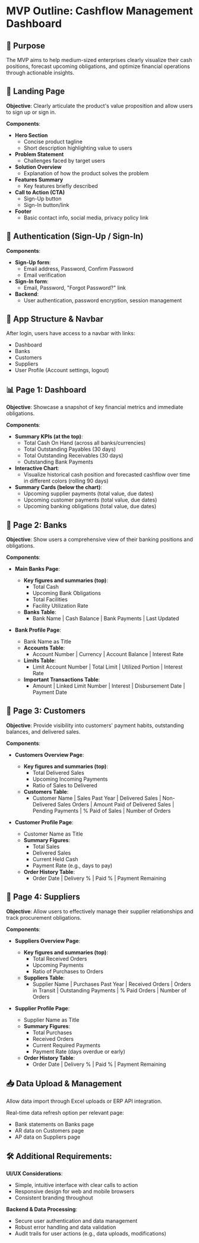 # MVP Outline: Cashflow Management Dashboard

## 🎯 Purpose
The MVP aims to help medium-sized enterprises clearly visualize their cash positions, forecast upcoming obligations, and optimize financial operations through actionable insights.

## 📌 Landing Page
**Objective**: Clearly articulate the product's value proposition and allow users to sign up or sign in.

**Components**:
- **Hero Section**
  - Concise product tagline
  - Short description highlighting value to users
- **Problem Statement**
  - Challenges faced by target users
- **Solution Overview**
  - Explanation of how the product solves the problem
- **Features Summary**
  - Key features briefly described
- **Call to Action (CTA)**
  - Sign-Up button
  - Sign-In button/link
- **Footer**
  - Basic contact info, social media, privacy policy link

## 🔐 Authentication (Sign-Up / Sign-In)
**Components**:
- **Sign-Up form**:
  - Email address, Password, Confirm Password
  - Email verification
- **Sign-In form**:
  - Email, Password, "Forgot Password?" link
- **Backend**:
  - User authentication, password encryption, session management

## 📲 App Structure & Navbar
After login, users have access to a navbar with links:
- Dashboard
- Banks
- Customers
- Suppliers
- User Profile (Account settings, logout)

## 📊 Page 1: Dashboard
**Objective**: Showcase a snapshot of key financial metrics and immediate obligations.

**Components**:
- **Summary KPIs (at the top)**:
  - Total Cash On Hand (across all banks/currencies)
  - Total Outstanding Payables (30 days)
  - Total Outstanding Receivables (30 days)
  - Outstanding Bank Payments
- **Interactive Chart**:
  - Visualize historical cash position and forecasted cashflow over time in different colors (rolling 90 days)
- **Summary Cards (below the chart)**:
  - Upcoming supplier payments (total value, due dates)
  - Upcoming customer payments (total value, due dates)
  - Upcoming banking obligations (total value, due dates)

## 🏦 Page 2: Banks
**Objective**: Show users a comprehensive view of their banking positions and obligations.

**Components**:
- **Main Banks Page**:
  - **Key figures and summaries (top)**:
    - Total Cash
    - Upcoming Bank Obligations
    - Total Facilities
    - Facility Utilization Rate
  - **Banks Table**:
    - Bank Name | Cash Balance | Bank Payments | Last Updated

- **Bank Profile Page**:
  - Bank Name as Title
  - **Accounts Table**:
    - Account Number | Currency | Account Balance | Interest Rate
  - **Limits Table**:
    - Limit Account Number | Total Limit | Utilized Portion | Interest Rate
  - **Important Transactions Table**:
    - Amount | Linked Limit Number | Interest | Disbursement Date | Payment Date

## 👥 Page 3: Customers
**Objective**: Provide visibility into customers' payment habits, outstanding balances, and delivered sales.

**Components**:
- **Customers Overview Page**:
  - **Key figures and summaries (top)**:
    - Total Delivered Sales
    - Upcoming Incoming Payments
    - Ratio of Sales to Delivered
  - **Customers Table**:
    - Customer Name | Sales Past Year | Delivered Sales | Non-Delivered Sales Orders | Amount Paid of Delivered Sales | Pending Payments | % Paid of Sales | Number of Orders

- **Customer Profile Page**:
  - Customer Name as Title
  - **Summary Figures**:
    - Total Sales
    - Delivered Sales
    - Current Held Cash
    - Payment Rate (e.g., days to pay)
  - **Order History Table**:
    - Order Date | Delivery % | Paid % | Payment Remaining

## 🚚 Page 4: Suppliers
**Objective**: Allow users to effectively manage their supplier relationships and track procurement obligations.

**Components**:
- **Suppliers Overview Page**:
  - **Key figures and summaries (top)**:
    - Total Received Orders
    - Upcoming Payments
    - Ratio of Purchases to Orders
  - **Suppliers Table**:
    - Supplier Name | Purchases Past Year | Received Orders | Orders in Transit | Outstanding Payments | % Paid Orders | Number of Orders

- **Supplier Profile Page**:
  - Supplier Name as Title
  - **Summary Figures**:
    - Total Purchases
    - Received Orders
    - Current Required Payments
    - Payment Rate (days overdue or early)
  - **Order History Table**:
    - Order Date | Delivery % | Paid % | Payment Remaining

## 📥 Data Upload & Management
Allow data import through Excel uploads or ERP API integration.

Real-time data refresh option per relevant page:
- Bank statements on Banks page
- AR data on Customers page
- AP data on Suppliers page

## 🛠️ Additional Requirements:
**UI/UX Considerations**:
- Simple, intuitive interface with clear calls to action
- Responsive design for web and mobile browsers
- Consistent branding throughout

**Backend & Data Processing**:
- Secure user authentication and data management
- Robust error handling and data validation
- Audit trails for user actions (e.g., data uploads, modifications) 